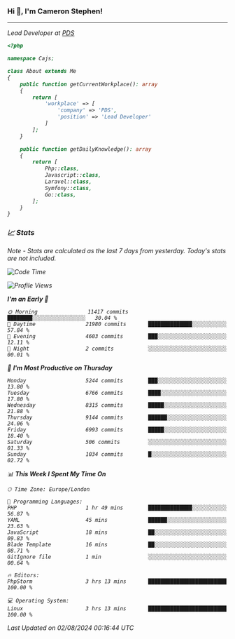 ### Hi 👋, I'm Cameron Stephen!
<hr>
<p><em>Lead Developer at <a href="https://prindatasolutions.co.uk">PDS</a></p>


```php
<?php

namespace Cajs;

class About extends Me
{
    public function getCurrentWorkplace(): array
    {
        return [
            'workplace' => [
                'company' => 'PDS',
                'position' => 'Lead Developer'
            ]
        ];
    }

    public function getDailyKnowledge(): array
    {
        return [
            Php::class,
            Javascript::class,
            Laravel::class,
            Symfony::class,
            Go::class,
        ];
    }
}
```

### 📈 Stats
<p><em>Note - Stats are calculated as the last 7 days from yesterday. Today's stats are not included.</em></p>


<!--START_SECTION:waka-->
![Code Time](http://img.shields.io/badge/Code%20Time-3%2C888%20hrs%201%20min-blue)

![Profile Views](http://img.shields.io/badge/Profile%20Views-0-blue)

**I'm an Early 🐤** 

```text
🌞 Morning                11417 commits       ████████░░░░░░░░░░░░░░░░░   30.04 % 
🌆 Daytime                21980 commits       ██████████████░░░░░░░░░░░   57.84 % 
🌃 Evening                4603 commits        ███░░░░░░░░░░░░░░░░░░░░░░   12.11 % 
🌙 Night                  2 commits           ░░░░░░░░░░░░░░░░░░░░░░░░░   00.01 % 
```
📅 **I'm Most Productive on Thursday** 

```text
Monday                   5244 commits        ███░░░░░░░░░░░░░░░░░░░░░░   13.80 % 
Tuesday                  6766 commits        ████░░░░░░░░░░░░░░░░░░░░░   17.80 % 
Wednesday                8315 commits        █████░░░░░░░░░░░░░░░░░░░░   21.88 % 
Thursday                 9144 commits        ██████░░░░░░░░░░░░░░░░░░░   24.06 % 
Friday                   6993 commits        █████░░░░░░░░░░░░░░░░░░░░   18.40 % 
Saturday                 506 commits         ░░░░░░░░░░░░░░░░░░░░░░░░░   01.33 % 
Sunday                   1034 commits        █░░░░░░░░░░░░░░░░░░░░░░░░   02.72 % 
```


📊 **This Week I Spent My Time On** 

```text
🕑︎ Time Zone: Europe/London

💬 Programming Languages: 
PHP                      1 hr 49 mins        ██████████████░░░░░░░░░░░   56.87 % 
YAML                     45 mins             ██████░░░░░░░░░░░░░░░░░░░   23.63 % 
JavaScript               18 mins             ██░░░░░░░░░░░░░░░░░░░░░░░   09.83 % 
Blade Template           16 mins             ██░░░░░░░░░░░░░░░░░░░░░░░   08.71 % 
GitIgnore file           1 min               ░░░░░░░░░░░░░░░░░░░░░░░░░   00.64 % 

🔥 Editors: 
PhpStorm                 3 hrs 13 mins       █████████████████████████   100.00 % 

💻 Operating System: 
Linux                    3 hrs 13 mins       █████████████████████████   100.00 % 
```


 Last Updated on 02/08/2024 00:16:44 UTC
<!--END_SECTION:waka-->
